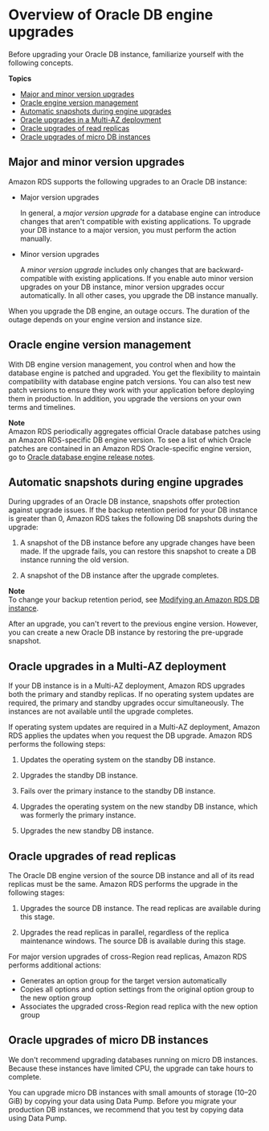 # Overview of Oracle DB engine upgrades<a name="USER_UpgradeDBInstance.Oracle.Overview"></a>

Before upgrading your Oracle DB instance, familiarize yourself with the following concepts\. 

**Topics**
+ [Major and minor version upgrades](#USER_UpgradeDBInstance.Oracle.Overview.versions)
+ [Oracle engine version management](#Oracle.Concepts.Patching)
+ [Automatic snapshots during engine upgrades](#USER_UpgradeDBInstance.Oracle.Overview.snapshots)
+ [Oracle upgrades in a Multi\-AZ deployment](#USER_UpgradeDBInstance.Oracle.Overview.multi-az)
+ [Oracle upgrades of read replicas](#USER_UpgradeDBInstance.Oracle.Overview.read-replicas)
+ [Oracle upgrades of micro DB instances](#USER_UpgradeDBInstance.Oracle.Overview.micro-db)

## Major and minor version upgrades<a name="USER_UpgradeDBInstance.Oracle.Overview.versions"></a>

 Amazon RDS supports the following upgrades to an Oracle DB instance: 
+ Major version upgrades

  In general, a *major version upgrade* for a database engine can introduce changes that aren't compatible with existing applications\. To upgrade your DB instance to a major version, you must perform the action manually\.
+ Minor version upgrades

  A *minor version upgrade* includes only changes that are backward\-compatible with existing applications\. If you enable auto minor version upgrades on your DB instance, minor version upgrades occur automatically\. In all other cases, you upgrade the DB instance manually\.

When you upgrade the DB engine, an outage occurs\. The duration of the outage depends on your engine version and instance size\. 

## Oracle engine version management<a name="Oracle.Concepts.Patching"></a>

With DB engine version management, you control when and how the database engine is patched and upgraded\. You get the flexibility to maintain compatibility with database engine patch versions\. You can also test new patch versions to ensure they work with your application before deploying them in production\. In addition, you upgrade the versions on your own terms and timelines\.

**Note**  
Amazon RDS periodically aggregates official Oracle database patches using an Amazon RDS\-specific DB engine version\. To see a list of which Oracle patches are contained in an Amazon RDS Oracle\-specific engine version, go to [Oracle database engine release notes](Appendix.Oracle.PatchComposition.md)\.

## Automatic snapshots during engine upgrades<a name="USER_UpgradeDBInstance.Oracle.Overview.snapshots"></a>

During upgrades of an Oracle DB instance, snapshots offer protection against upgrade issues\. If the backup retention period for your DB instance is greater than 0, Amazon RDS takes the following DB snapshots during the upgrade:

1. A snapshot of the DB instance before any upgrade changes have been made\. If the upgrade fails, you can restore this snapshot to create a DB instance running the old version\.

1. A snapshot of the DB instance after the upgrade completes\.

**Note**  
To change your backup retention period, see [Modifying an Amazon RDS DB instance](Overview.DBInstance.Modifying.md)\. 

After an upgrade, you can't revert to the previous engine version\. However, you can create a new Oracle DB instance by restoring the pre\-upgrade snapshot\.

## Oracle upgrades in a Multi\-AZ deployment<a name="USER_UpgradeDBInstance.Oracle.Overview.multi-az"></a>

If your DB instance is in a Multi\-AZ deployment, Amazon RDS upgrades both the primary and standby replicas\. If no operating system updates are required, the primary and standby upgrades occur simultaneously\. The instances are not available until the upgrade completes\.

If operating system updates are required in a Multi\-AZ deployment, Amazon RDS applies the updates when you request the DB upgrade\. Amazon RDS performs the following steps:

1. Updates the operating system on the standby DB instance\.

1. Upgrades the standby DB instance\.

1. Fails over the primary instance to the standby DB instance\.

1. Upgrades the operating system on the new standby DB instance, which was formerly the primary instance\.

1. Upgrades the new standby DB instance\.

## Oracle upgrades of read replicas<a name="USER_UpgradeDBInstance.Oracle.Overview.read-replicas"></a>

The Oracle DB engine version of the source DB instance and all of its read replicas must be the same\. Amazon RDS performs the upgrade in the following stages:

1. Upgrades the source DB instance\. The read replicas are available during this stage\.

1. Upgrades the read replicas in parallel, regardless of the replica maintenance windows\. The source DB is available during this stage\.

For major version upgrades of cross\-Region read replicas, Amazon RDS performs additional actions:
+ Generates an option group for the target version automatically
+ Copies all options and option settings from the original option group to the new option group
+ Associates the upgraded cross\-Region read replica with the new option group

## Oracle upgrades of micro DB instances<a name="USER_UpgradeDBInstance.Oracle.Overview.micro-db"></a>

We don't recommend upgrading databases running on micro DB instances\. Because these instances have limited CPU, the upgrade can take hours to complete\.

You can upgrade micro DB instances with small amounts of storage \(10–20 GiB\) by copying your data using Data Pump\. Before you migrate your production DB instances, we recommend that you test by copying data using Data Pump\.